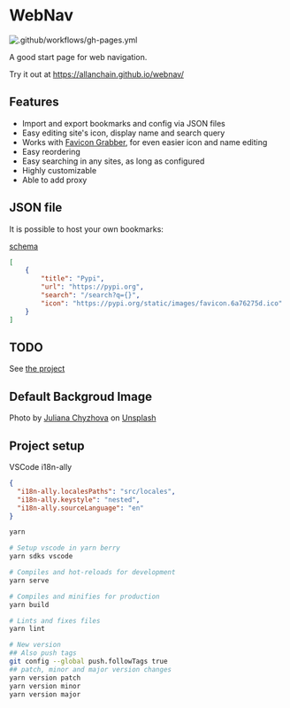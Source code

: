 # WebNav
![.github/workflows/gh-pages.yml](https://github.com/AllanChain/webnav/workflows/.github/workflows/gh-pages.yml/badge.svg?branch=master)

A good start page for web navigation.

Try it out at https://allanchain.github.io/webnav/

## Features

- Import and export bookmarks and config via JSON files
- Easy editing site's icon, display name and search query
- Works with [Favicon Grabber](https://favicongrabber.com), for even easier icon and name editing
- Easy reordering
- Easy searching in any sites, as long as configured
- Highly customizable
- Able to add proxy


## JSON file

It is possible to host your own bookmarks:

[schema](src/schemas/bookmark.schema.json)

```json
[
    {
        "title": "Pypi",
        "url": "https://pypi.org",
        "search": "/search?q={}",
        "icon": "https://pypi.org/static/images/favicon.6a76275d.ico"
    }
]
```

## TODO

See [the project](https://github.com/AllanChain/webnav/projects/1?fullscreen=true)

## Default Backgroud Image

Photo by [Juliana Chyzhova](https://unsplash.com/photos/uL4CRLxEuvs) on [Unsplash](https://unsplash.com/)

## Project setup

VSCode i18n-ally

```json
{
  "i18n-ally.localesPaths": "src/locales",
  "i18n-ally.keystyle": "nested",
  "i18n-ally.sourceLanguage": "en"
}
```

```bash
yarn

# Setup vscode in yarn berry
yarn sdks vscode

# Compiles and hot-reloads for development
yarn serve

# Compiles and minifies for production
yarn build

# Lints and fixes files
yarn lint

# New version
## Also push tags
git config --global push.followTags true
## patch, minor and major version changes
yarn version patch
yarn version minor
yarn version major
```
